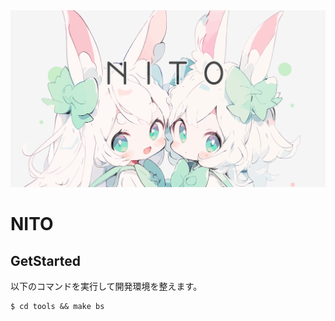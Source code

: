 <img src="profile/images/hero.svg" alt="NITO">

# NITO

## GetStarted

以下のコマンドを実行して開発環境を整えます。

```shell
$ cd tools && make bs
```
